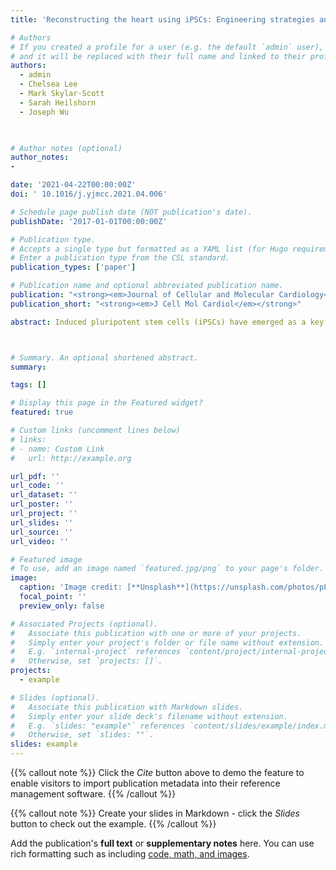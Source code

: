 ```yaml
---
title: 'Reconstructing the heart using iPSCs: Engineering strategies and applications'

# Authors
# If you created a profile for a user (e.g. the default `admin` user), write the username (folder name) here
# and it will be replaced with their full name and linked to their profile.
authors:
  - admin
  - Chelsea Lee
  - Mark Skylar-Scott
  - Sarah Heilshorn
  - Joseph Wu

  

# Author notes (optional)
author_notes:
- 

date: '2021-04-22T00:00:00Z'
doi: ' 10.1016/j.yjmcc.2021.04.006'

# Schedule page publish date (NOT publication's date).
publishDate: '2017-01-01T00:00:00Z'

# Publication type.
# Accepts a single type but formatted as a YAML list (for Hugo requirements).
# Enter a publication type from the CSL standard.
publication_types: ['paper']

# Publication name and optional abbreviated publication name.
publication: "<strong><em>Journal of Cellular and Molecular Cardiology</em></strong>"
publication_short: "<strong><em>J Cell Mol Cardiol</em></strong>"

abstract: Induced pluripotent stem cells (iPSCs) have emerged as a key component of cardiac tissue engineering, enabling studies of cardiovascular disease mechanisms, drug responses, and developmental processes in human 3D tissue models assembled from isogenic cells. Since the very first engineered heart tissues were introduced more than two decades ago, a wide array of iPSC-derived cardiac spheroids, organoids, and heart-on-a-chip models have been developed incorporating the latest available technologies and materials. In this review, we will first outline the fundamental biological building blocks required to form a functional unit of cardiac muscle, including iPSC-derived cells differentiated by soluble factors (e.g., small molecules), extracellular matrix scaffolds, and exogenous biophysical maturation cues. We will then summarize the different fabrication approaches and strategies employed to reconstruct the heart in vitro at varying scales and geometries. Finally, we will discuss how these platforms, with continued improvements in scalability and tissue maturity, can contribute to both basic cardiovascular research and clinical applications in the future.



# Summary. An optional shortened abstract.
summary: 

tags: []

# Display this page in the Featured widget?
featured: true

# Custom links (uncomment lines below)
# links:
# - name: Custom Link
#   url: http://example.org

url_pdf: ''
url_code: ''
url_dataset: ''
url_poster: ''
url_project: ''
url_slides: ''
url_source: ''
url_video: ''

# Featured image
# To use, add an image named `featured.jpg/png` to your page's folder.
image:
  caption: 'Image credit: [**Unsplash**](https://unsplash.com/photos/pLCdAaMFLTE)'
  focal_point: ''
  preview_only: false

# Associated Projects (optional).
#   Associate this publication with one or more of your projects.
#   Simply enter your project's folder or file name without extension.
#   E.g. `internal-project` references `content/project/internal-project/index.md`.
#   Otherwise, set `projects: []`.
projects:
  - example

# Slides (optional).
#   Associate this publication with Markdown slides.
#   Simply enter your slide deck's filename without extension.
#   E.g. `slides: "example"` references `content/slides/example/index.md`.
#   Otherwise, set `slides: ""`.
slides: example
---
```


{{% callout note %}}
Click the _Cite_ button above to demo the feature to enable visitors to import publication metadata into their reference management software.
{{% /callout %}}

{{% callout note %}}
Create your slides in Markdown - click the _Slides_ button to check out the example.
{{% /callout %}}

Add the publication's **full text** or **supplementary notes** here. You can use rich formatting such as including [code, math, and images](https://docs.hugoblox.com/content/writing-markdown-latex/).
